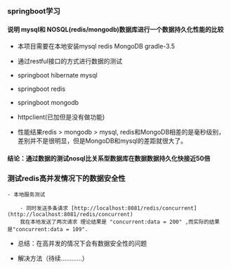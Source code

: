 ### springboot学习

#### 说明 mysql和 NOSQL(redis/mongodb)数据库进行一个数据持久化性能的比较

- 本项目需要在本地安装mysql redis MongoDB gradle-3.5

- 通过restful接口的方式进行数据的测试

- springboot hibernate mysql

- springboot redis 

- springboot mongodb 

- httpclient(已加但是没有做功能)

- 性能结果redis > mongodb > mysql, redis和MongoDB相差的是毫秒级别，差别并不是很明显，但是MongoDB和mysql的差距就很大了。

#### 结论：通过数据的测试nosql比关系型数据库在数据数据持久化快接近50倍
    
    
  ### 测试redis高并发情况下的数据安全性
    
    - 本地服务测试
    
    	- 同时发送多条请求 [http://localhost:8081/redis/concurrent](http://localhost:8081/redis/concurrent)
    	我在本地发送了两次请求 理论结果是 "concurrent:data = 200" ,而实际的结果是"concurrent:data = 109".
    	
  - 总结：在高并发的情况下会有数据安全性的问题
  
  - 解决方法（待续…………）